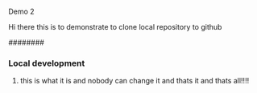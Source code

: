 ######
Demo 2

Hi there this is to demonstrate to clone local repository to github

########

### Local development 
1. this is what it is and nobody can change it and thats it and thats all!!!!
